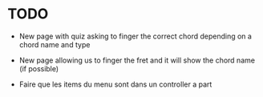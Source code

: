 TODO
====

- New page with quiz asking to finger the correct chord depending on a chord name and type

- New page allowing us to finger the fret and it will show the chord name (if possible)

- Faire que les items du menu sont dans un controller a part 

